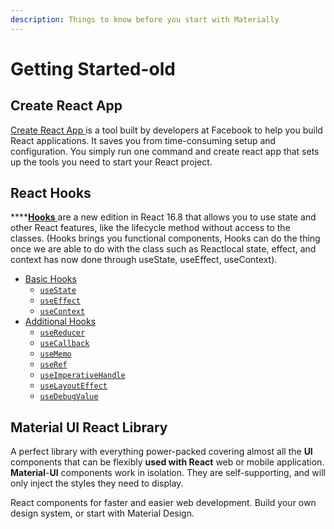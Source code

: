 ```yaml
---
description: Things to know before you start with Materially
---
```


# Getting Started-old

## Create React App

[Create React App ](https://github.com/facebook/create-react-app)is a tool built by developers at Facebook to help you build React applications. It saves you from time-consuming setup and configuration. You simply run one command and create react app that sets up the tools you need to start your React project.

## React Hooks

\*\*\*\*[**Hooks** ](https://reactjs.org/docs/hooks-reference.html)are a new edition in React 16.8 that allows you to use state and other React features, like the lifecycle method without access to the classes. \(Hooks brings you functional components, Hooks can do the thing once we are able to do with the class such as Reactlocal state, effect, and context has now done through useState, useEffect, useContext\).

* [Basic Hooks](https://reactjs.org/docs/hooks-reference.html#basic-hooks)
  * [`useState`](https://reactjs.org/docs/hooks-reference.html#usestate)
  * [`useEffect`](https://reactjs.org/docs/hooks-reference.html#useeffect)
  * [`useContext`](https://reactjs.org/docs/hooks-reference.html#usecontext)
* [Additional Hooks](https://reactjs.org/docs/hooks-reference.html#additional-hooks)
  * [`useReducer`](https://reactjs.org/docs/hooks-reference.html#usereducer)
  * [`useCallback`](https://reactjs.org/docs/hooks-reference.html#usecallback)
  * [`useMemo`](https://reactjs.org/docs/hooks-reference.html#usememo)
  * [`useRef`](https://reactjs.org/docs/hooks-reference.html#useref)
  * [`useImperativeHandle`](https://reactjs.org/docs/hooks-reference.html#useimperativehandle)
  * [`useLayoutEffect`](https://reactjs.org/docs/hooks-reference.html#uselayouteffect)
  * [`useDebugValue`](https://reactjs.org/docs/hooks-reference.html#usedebugvalue)

## Material UI React Library

A perfect library with everything power-packed covering almost all the **UI** components that can be flexibly **used with React** web or mobile application. **Material**-**UI** components work in isolation. They are self-supporting, and will only inject the styles they need to display.

React components for faster and easier web development. Build your own design system, or start with Material Design.

